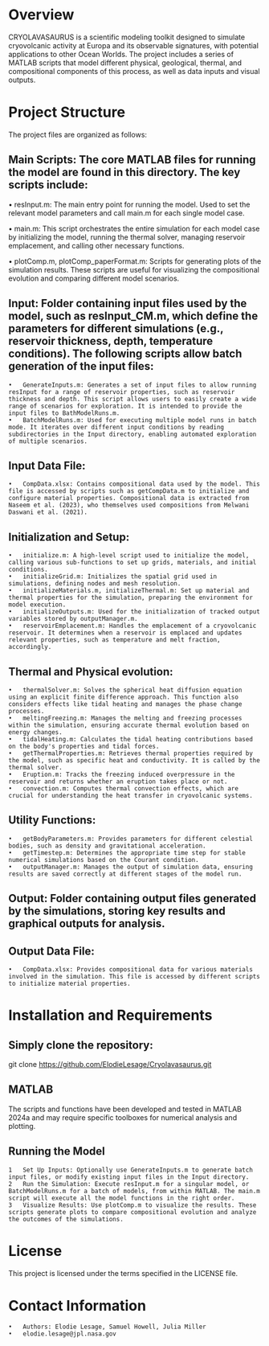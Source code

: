 # Overview

CRYOLAVASAURUS is a scientific modeling toolkit designed to simulate cryovolcanic activity at Europa and its observable signatures, with potential applications to other Ocean Worlds. The project includes a series of MATLAB scripts that model different physical, geological, thermal, and compositional components of this process, as well as data inputs and visual outputs.


# Project Structure

The project files are organized as follows:

## Main Scripts: The core MATLAB files for running the model are found in this directory. The key scripts include:
• resInput.m: The main entry point for running the model. Used to set the relevant model parameters and call main.m for each single model case.

• main.m: This script orchestrates the entire simulation for each model case by initializing the model, running the thermal solver, managing reservoir emplacement, and calling other necessary functions.

• plotComp.m, plotComp_paperFormat.m: Scripts for generating plots of the simulation results. These scripts are useful for visualizing the compositional evolution and comparing different model scenarios.

## Input: Folder containing input files used by the model, such as resInput_CM.m, which define the parameters for different simulations (e.g., reservoir thickness, depth, temperature conditions). The following scripts allow batch generation of the input files:
	•	GenerateInputs.m: Generates a set of input files to allow running resInput for a range of reservoir properties, such as reservoir thickness and depth. This script allows users to easily create a wide range of scenarios for exploration. It is intended to provide the input files to BathModelRuns.m.
	•	BatchModelRuns.m: Used for executing multiple model runs in batch mode. It iterates over different input conditions by reading subdirectories in the Input directory, enabling automated exploration of multiple scenarios.

## Input Data File:
	•	CompData.xlsx: Contains compositional data used by the model. This file is accessed by scripts such as getCompData.m to initialize and configure material properties. Compositional data is extracted from Naseem et al. (2023), who themselves used compositions from Melwani Daswani et al. (2021).

## Initialization and Setup:
	•	initialize.m: A high-level script used to initialize the model, calling various sub-functions to set up grids, materials, and initial conditions.
	•	initializeGrid.m: Initializes the spatial grid used in simulations, defining nodes and mesh resolution.
	•	initializeMaterials.m, initializeThermal.m: Set up material and thermal properties for the simulation, preparing the environment for model execution.
	•	initializeOutputs.m: Used for the initialization of tracked output variables stored by outputManager.m. 
	•	reservoirEmplacement.m: Handles the emplacement of a cryovolcanic reservoir. It determines when a reservoir is emplaced and updates relevant properties, such as temperature and melt fraction, accordingly.

## Thermal and Physical evolution:
	•	thermalSolver.m: Solves the spherical heat diffusion equation using an explicit finite difference approach. This function also considers effects like tidal heating and manages the phase change processes.
	•	meltingFreezing.m: Manages the melting and freezing processes within the simulation, ensuring accurate thermal evolution based on energy changes.
	•	tidalHeating.m: Calculates the tidal heating contributions based on the body's properties and tidal forces.
	•	getThermalProperties.m: Retrieves thermal properties required by the model, such as specific heat and conductivity. It is called by the thermal solver.
	•	Eruption.m: Tracks the freezing induced overpressure in the reservoir and returns whether an eruption takes place or not. 
	•	convection.m: Computes thermal convection effects, which are crucial for understanding the heat transfer in cryovolcanic systems.

## Utility Functions:
	•	getBodyParameters.m: Provides parameters for different celestial bodies, such as density and gravitational acceleration.
	•	getTimestep.m: Determines the appropriate time step for stable numerical simulations based on the Courant condition.
	•	outputManager.m: Manages the output of simulation data, ensuring results are saved correctly at different stages of the model run.


## Output: Folder containing output files generated by the simulations, storing key results and graphical outputs for analysis. 

## Output Data File:
	•	CompData.xlsx: Provides compositional data for various materials involved in the simulation. This file is accessed by different scripts to initialize material properties.


# Installation and Requirements

## Simply clone the repository:
git clone https://github.com/ElodieLesage/Cryolavasaurus.git

## MATLAB
The scripts and functions have been developed and tested in MATLAB 2024a and may require specific toolboxes for numerical analysis and plotting.

## Running the Model
	1	Set Up Inputs: Optionally use GenerateInputs.m to generate batch input files, or modify existing input files in the Input directory.
	2	Run the Simulation: Execute resInput.m for a singular model, or BatchModelRuns.m for a batch of models, from within MATLAB. The main.m script will execute all the model functions in the right order.
	3	Visualize Results: Use plotComp.m to visualize the results. These scripts generate plots to compare compositional evolution and analyze the outcomes of the simulations.


# License

This project is licensed under the terms specified in the LICENSE file.


# Contact Information
	•	Authors: Elodie Lesage, Samuel Howell, Julia Miller
	•	elodie.lesage@jpl.nasa.gov
